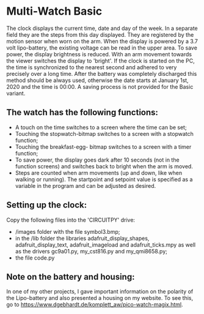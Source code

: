 # Multi-Watch Basic

The clock displays the current time, date and day of the week. In a separate field they are the steps from
this day displayed. They are registered by the motion sensor when worn on the arm. When the display is
powered by a 3.7 volt lipo-battery, the existing voltage can be read in the upper area. To save power, the
display brightness is reduced. With an arm movement towards the viewer switches the display to 'bright'. If
the clock is started on the PC, the time is synchronized to the nearest second and adhered to very precisely
over a long time. After the battery was completely discharged this method should be always used, otherwise
the date starts at January 1st, 2020 and the time is 00:00. A saving process is not provided for the Basic variant.

## The watch has the following functions:
- A touch on the time switches to a screen where the time can be set;
- Touching the stopwatch-bitmap switches to a screen with a stopwatch function;
- Touching the breakfast-egg- bitmap switches to a screen with a timer function;
- To save power, the display goes dark after 10 seconds (not in the function screens)
  and switches back to bright when the arm is moved.
- Steps are counted when arm movements (up and down, like when walking or running). The startpoint and
  setpoint value is specified as a variable in the program and can be adjusted as desired.

## Setting up the clock:

Copy the following files into the 'CIRCUITPY' drive:
- /images folder with the file symbol3.bmp;
- in the /lib folder the libraries adafruit_display_shapes, adafruit_display_text, adafruit_imageload
  and adafruit_ticks.mpy as well as the drivers gc9a01.py, my_cst816.py and my_qmi8658.py;
- the file code.py

## Note on the battery and housing:

In one of my other projects, I gave important information on the polarity of the Lipo-battery and also
presented a housing on my website. To see this, go to https://www.dgebhardt.de/komplett_aw/pico-watch-magix.html.

